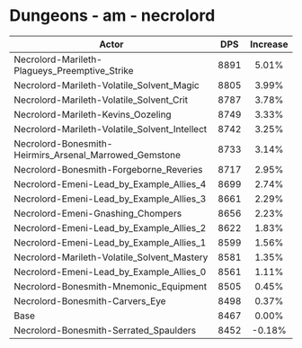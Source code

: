 # Dungeons - am - necrolord
| Actor | DPS | Increase |
|---|:---:|:---:|
|Necrolord-Marileth-Plagueys_Preemptive_Strike|8891|5.01%|
|Necrolord-Marileth-Volatile_Solvent_Magic|8805|3.99%|
|Necrolord-Marileth-Volatile_Solvent_Crit|8787|3.78%|
|Necrolord-Marileth-Kevins_Oozeling|8749|3.33%|
|Necrolord-Marileth-Volatile_Solvent_Intellect|8742|3.25%|
|Necrolord-Bonesmith-Heirmirs_Arsenal_Marrowed_Gemstone|8733|3.14%|
|Necrolord-Bonesmith-Forgeborne_Reveries|8717|2.95%|
|Necrolord-Emeni-Lead_by_Example_Allies_4|8699|2.74%|
|Necrolord-Emeni-Lead_by_Example_Allies_3|8661|2.29%|
|Necrolord-Emeni-Gnashing_Chompers|8656|2.23%|
|Necrolord-Emeni-Lead_by_Example_Allies_2|8622|1.83%|
|Necrolord-Emeni-Lead_by_Example_Allies_1|8599|1.56%|
|Necrolord-Marileth-Volatile_Solvent_Mastery|8581|1.35%|
|Necrolord-Emeni-Lead_by_Example_Allies_0|8561|1.11%|
|Necrolord-Bonesmith-Mnemonic_Equipment|8505|0.45%|
|Necrolord-Bonesmith-Carvers_Eye|8498|0.37%|
|Base|8467|0.00%|
|Necrolord-Bonesmith-Serrated_Spaulders|8452|-0.18%|

